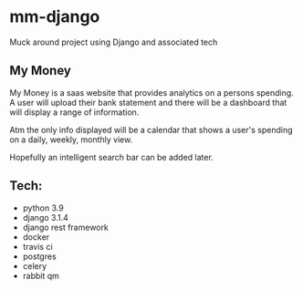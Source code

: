 # mm-django

Muck around project using Django and associated tech

## My Money
My Money is a saas website that provides analytics on a persons spending. 
A user will upload their bank statement and there will be a dashboard that will display
a range of information. 

Atm the only info displayed will be a calendar that shows a user's spending on a 
daily, weekly, monthly view. 

Hopefully an intelligent search bar can be added later.


## Tech:
- python 3.9 
- django 3.1.4
- django rest framework  
- docker
- travis ci
- postgres
- celery
- rabbit qm
